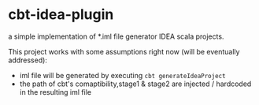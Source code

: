 # cbt-idea-plugin

a simple implementation of *.iml file generator IDEA scala projects.

This project works with some assumptions right now (will be eventually addressed): 
  * iml file will be generated by executing ```cbt generateIdeaProject```
  * the path of cbt's comaptibility,stage1 & stage2 are injected / hardcoded in the resulting iml file
  
